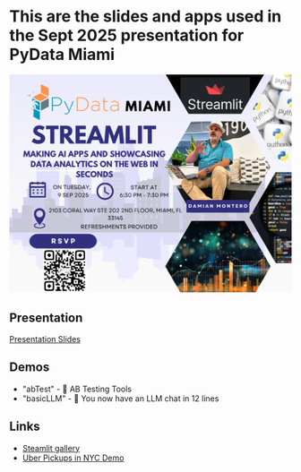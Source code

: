 # This are the slides and apps used in the Sept 2025 presentation for PyData Miami

![Presentation Image](PyDataPresentation.png)

## Presentation
[Presentation Slides](https://docs.google.com/presentation/d/1KPNZQNOGFbohyAG-mlG-3FXlEK7KCp7rWTfxCwhW-aA/edit?usp=sharing)

## Demos
-  "abTest" - 🧪 AB Testing Tools
- "basicLLM" - 🤖 You now have an LLM chat in 12 lines

## Links 
- [Steamlit gallery](https://streamlit.io/gallery)
- [Uber Pickups in NYC Demo](https://github.com/streamlit/demo-uber-nyc-pickups)
